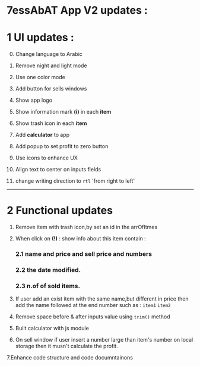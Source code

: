 # 7essAbAT App V2 updates :
# 1 UI updates :

0. Change language to Arabic

1. Remove night and light mode

2. Use one color mode

3. Add button for sells windows

4. Show app logo

5. Show information mark **(i)** in each **item** 

6. Show trash icon in each **item**

7. Add **calculator** to app 

8. Add popup to set profit to 
zero button

9. Use icons to enhance UX

10. Align text to center on inputs fields

11. change writing direction to ```rtl``` 'from right to left'


****
# 2 Functional updates

1. Remove item with trash icon,by set an id in the arrOfItmes

2. When click on **(!)** : show info about this item contain : 
    ### 2.1 name and price and sell price and numbers
    ### 2.2 the date modified.
    ### 2.3 n.of of sold items.

3. If user add an exist item with the same name,but different in price then add the name followed at the end number such as : ```item1``` ```item2```

4. Remove space before & after inputs value using ```trim()``` method

5. Built calculator with js module

6. On sell window if user insert a number large than item's number on local storage then it musn't calculate the profit.

7.Enhance code structure and code documntainons

